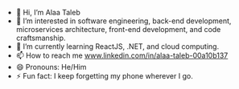 - 👋 Hi, I’m Alaa Taleb
- 👀 I’m interested in software engineering, back-end development, microservices architecture, front-end development, and code craftsmanship.
- 🌱 I’m currently learning ReactJS, .NET, and cloud computing.
- 📫 How to reach me www.linkedin.com/in/alaa-taleb-00a10b137
- 😄 Pronouns: He/Him
- ⚡ Fun fact: I keep forgetting my phone wherever I go.

<!---
alaat91/alaat91 is a ✨ special ✨ repository because its `README.md` (this file) appears on your GitHub profile.
You can click the Preview link to take a look at your changes.
--->
